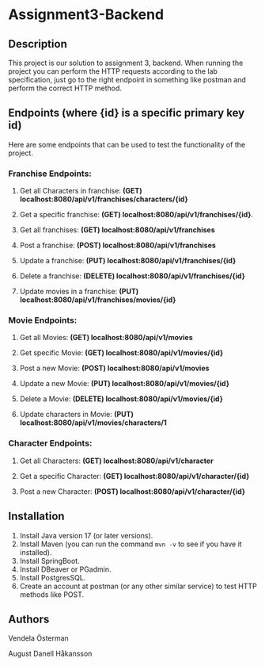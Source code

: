 # Assignment3-Backend
## Description
This project is our solution to assignment 3, backend. When running the project you can perform the HTTP requests according to the lab specification, just go to the right endpoint in something like postman and perform the correct HTTP method. 

## Endpoints (where {id} is a specific primary key id)
Here are some endpoints that can be used to test the functionality of the project.

### Franchise Endpoints:
1. Get all Characters in franchise: **(GET) localhost:8080/api/v1/franchises/characters/{id}** 

2. Get a specific franchise: **(GET) localhost:8080/api/v1/franchises/{id}**.

3. Get all franchises: **(GET) localhost:8080/api/v1/franchises**

4. Post a franchise: **(POST) localhost:8080/api/v1/franchises**

5. Update a franchise: **(PUT) localhost:8080/api/v1/franchises/{id}**

6. Delete a franchise: **(DELETE) localhost:8080/api/v1/franchises/{id}**

7. Update movies in a franchise: **(PUT) localhost:8080/api/v1/franchises/movies/{id}**

### Movie Endpoints:
1. Get all Movies: **(GET) localhost:8080/api/v1/movies**

2. Get specific Movie: **(GET) localhost:8080/api/v1/movies/{id}**

3. Post a new Movie: **(POST) localhost:8080/api/v1/movies**

4. Update a new Movie: **(PUT) localhost:8080/api/v1/movies/{id}**

5. Delete a Movie: **(DELETE) localhost:8080/api/v1/movies/{id}**

6. Update characters in Movie: **(PUT) localhost:8080/api/v1/movies/characters/1**

### Character Endpoints:
1. Get all Characters: **(GET) localhost:8080/api/v1/character**

2. Get a specific Character: **(GET) localhost:8080/api/v1/character/{id}**

3. Post a new Character: **(POST) localhost:8080/api/v1/character/{id}**


## Installation
1. Install Java version 17 (or later versions).
2. Install Maven (you can run the command `mvn -v` to see if you have it installed).
3. Install SpringBoot.
4. Install DBeaver or PGadmin.
5. Install PostgresSQL. 
6. Create an account at postman (or any other similar service) to test HTTP methods like POST.

## Authors
Vendela Österman

August Danell Håkansson
